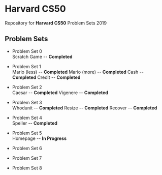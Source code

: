 # Harvard CS50 
Repository for **Harvard CS50** Problem Sets 2019


## Problem Sets
* Problem Set 0 
<br> Scratch Game -- **Completed** 

* Problem Set 1 
<br> Mario (less) -- **Completed**
Mario (more) -- **Completed**
Cash -- **Completed**
Credit -- **Completed**

* Problem Set 2 
<br> Caesar -- **Completed**
Vigenere -- **Completed**
* Problem Set 3 
<br> Whodunit -- **Completed**
 Resize -- **Completed**
Recover -- **Completed**
* Problem Set 4 <br> Speller --  **Completed**
* Problem Set 5 <br> Homepage -- **In Progress**
* Problem Set 6
* Problem Set 7
* Problem Set 8
